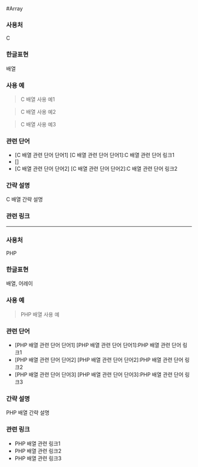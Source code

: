 #Array

### 사용처
C

### 한글표현
배열

### 사용 예
> C 배열 사용 예1

> C 배열 사용 예2

> C 배열 사용 예3


### 관련 단어
* [C 배열 관련 단어 단어1]
[C 배열 관련 단어 단어1]:C 배열 관련 단어 링크1
* []
* [C 배열 관련 단어 단어2]
[C 배열 관련 단어 단어2]:C 배열 관련 단어 링크2

### 간략 설명
C 배열 간략 설명

### 관련 링크

---

### 사용처
PHP

### 한글표현
배열, 어레이

### 사용 예
> PHP 배열 사용 예


### 관련 단어
* [PHP 배열 관련 단어 단어1]
[PHP 배열 관련 단어 단어1]:PHP 배열 관련 단어 링크1
* [PHP 배열 관련 단어 단어2]
[PHP 배열 관련 단어 단어2]:PHP 배열 관련 단어 링크2
* [PHP 배열 관련 단어 단어3]
[PHP 배열 관련 단어 단어3]:PHP 배열 관련 단어 링크3

### 간략 설명
PHP 배열 간략 설명

### 관련 링크
* PHP 배열 관련 링크1
* PHP 배열 관련 링크2
* PHP 배열 관련 링크3
